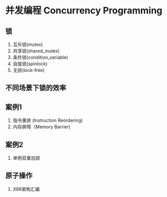 # 并发编程 Concurrency Programming

## 锁
1. 互斥锁(mutex)
2. 共享锁(shared_mutex)
2. 条件锁(condition_variable)
3. 自旋锁(spinlock)
4. 无锁(lock-free)

## 不同场景下锁的效率


## 案例1
1. 指令重排 (Instruction Reordering)
2. 内存屏障（Memory Barrier)

## 案例2
1. 单例双重加锁

## 原子操作
1. X86架构汇编